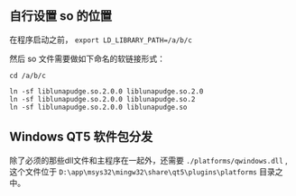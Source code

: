 ---
---

## 自行设置 so 的位置

在程序启动之前， `export LD_LIBRARY_PATH=/a/b/c`

然后 so 文件需要做如下命名的软链接形式：

    cd /a/b/c

    ln -sf liblunapudge.so.2.0.0 liblunapudge.so.2.0
    ln -sf liblunapudge.so.2.0.0 liblunapudge.so.2
    ln -sf liblunapudge.so.2.0.0 liblunapudge.so


## Windows QT5 软件包分发


除了必须的那些dll文件和主程序在一起外，还需要 `./platforms/qwindows.dll` , 这个文件位于 `D:\app\msys32\mingw32\share\qt5\plugins\platforms` 目录之中。
